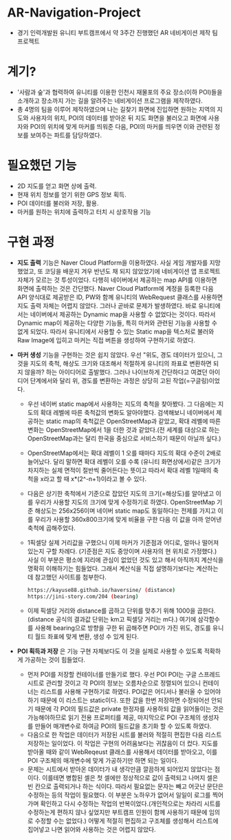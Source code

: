 # AR-Navigation-Project

- 경기 인력개발원 유니티 부트캠프에서 약 3주간 진행했던 AR 네비게이션 제작 팀 프로젝트

# 계기?

- '사람과 숲'과 협력하여 유니티를 이용한 인천시 재물포의 주요 장소(이하 POI)들을 소개하고 장소까지 가는 길을 알려주는 네비게이션 프로그램을 제작하였다.
- 총 4명의 팀을 이루어 제작하였으며 나는 길찾기 화면에 진입하면 원하는 지역의 지도와 사용자의 위치, POI의 데이터를 받아온 뒤 지도 화면을 불러오고 화면에 사용자와 POI의 위치에 맞게 마커를 띄워준 다음, POI의 마커를 띄우면 이와 관련된 정보를 보여주는 파트를 담당하였다.

# 필요했던 기능

- 2D 지도를 얻고 화면 상에 출력.
- 현재 위치 정보를 얻기 위한 GPS 정보 획득.
- POI 데이터를 불러와 저장, 활용.
- 마커를 원하는 위치에 출력하고 터치 시 상호작용 기능

# 구현 과정

- **지도 출력**
 기능은 Naver Cloud Platform을 이용하였다. 사실 게임 개발자를 지망했었고, 또 코딩을 배운지 겨우 반년도 채 되지 않았었기에 네비게이션 앱 프로젝트 자체가 모르는 것 투성이었다. 다행히 네이버에서 제공하는 map API를 이용하면 화면에 출력하는 것은 간단했다. Naver Cloud Platform에 계정을 등록한 다음 API 양식대로 제공받은 ID, PW와 함께 유니티의 WebRequest 클래스를 사용하면 지도 출력 자체는 어렵지 않았다.
 그러나 곧바로 문제가 발생하였다. 바로 유니티에서는 네이버에서 제공하는 Dynamic map을 사용할 수 없었다는 것이다. 따라서 Dynamic map이 제공하는 다양한 기능들, 특히 마커와 관련된 기능을 사용할 수 없게 되었다. 따라서 유니티에서 사용할 수 있는 Static map을 텍스처로 불러와 Raw Image에 입히고 마커는 직접 버튼을 생성하여 구현하기로 하였다.


- **마커 생성**
 기능을 구현하는 것은 쉽지 않았다. 우선 "위도, 경도 데이터가 있으니, 그것을 지도의 축척, 해상도 크기와 대조해서 적절하게 유니티의 좌표로 변환하면 되지 않을까? 하는 아이디어로 출발했다. 그러나 나이브하게 간단하다고 여겼던 아이디어 단계에서와 달리 위, 경도를 변환하는 과정은 상당히 고된 작업(=구글링)이었다.
  - 우선 네이버 static map에서 사용하는 지도의 축척을 찾아봤다. 그 다음에는 지도의 확대 레벨에 따른 축척값의 변화도 알아야했다. 검색해보니 네이버에서 제공하는 static map의 축척값은 OpenStreetMap과 같았고, 확대 레벨에 따른 변화는 OpenStreetMap에서 1을 더한 것과 같았다.(전 세계를 대상으로 하는 OpenStreetMap과는 달리 한국을 중심으로 서비스하기 때문이 아닐까 싶다.)
  - OpenStreetMap에서는 확대 레벨이 1 오를 때마다 지도의 확대 수준이 2배로 늘어났다. 달리 말하면 확대 레벨이 오를 수록 (유니티 화면상에서)같은 크기가 차지하는 실제 면적이 절반씩 줄어든다는 뜻이고 따라서 확대 레벨 1일때의 축척을 x라고 할 때 x*(2^-n+1)이라고 볼 수 있다.
  - 다음은 상기한 축척에서 기준으로 잡았던 지도의 크기(=해상도)를 알아냈고 이를 우리가 사용할 지도의 크기에 맞게 수정하기로 하였다. OpenStreetMap 기준 해상도는 256x256이며 네이버 static map도 동일하다는 전제를 가지고 이를 우리가 사용할 360x800크기에 맞게 비율을 구한 다음 이 값을 아까 얻어낸 축척에 곱해주었다.
  - 1픽셀당 실제 거리값을 구했으니 이제 마커가 기준점과 어디로, 얼마나 떨어져 있는지 구할 차례다. (기준점은 지도 중앙이며 사용자의 현 위치로 가정했다.) 사실 이 부분은 평소에 지리에 관심이 없었던 것도 있고 해서 아직까지 계산식을 명확히 이해하기는 힘들었다. 그래서 계산식을 직접 설명하기보다는 계산하는데 참고했던 사이트를 첨부한다.
    
    ```bash
    https://kayuse88.github.io/haversine/ (distance)
    https://jini-story.com/204 (bearing)
    ```
    
  - 이제 픽셀당 거리와 distance를 곱하고 단위를 맞추기 위해 1000을 곱한다.(distance 공식의 결과값 단위는 km고 픽셀당 거리는 m다.) 여기에 삼각함수를 사용해 bearing으로 방향을 구한 뒤 곱해주면 POI가 가진 위도, 경도를 유니티 월드 좌표에 맞게 변환, 생성 수 있게 된다.
 
    
- **POI 획득과 저장**
 은 기능 구현 자체보다도 이 것을 실제로 사용할 수 있도록 적확하게 가공하는 것이 힘들었다.
  - 먼저 POI를 저장할 컨테이너를 만들기로 했다. 우선 POI POI는 구글 스프레드 시트로 관리할 것이고 각 POI의 정보는 오름차순으로 정렬되어 있으니 컨테이너는 리스트를 사용해 구현하기로 하였다. POI값은 어디서나 불러올 수 있어야 하기 때문에 이 리스트는 static이다. 또한 값을 한번 저장하면 수정되어선 안되기 때문에 각 POI의 필드값은 private 한정자를 사용하되 값을 읽어들이는 것은 가능해야하므로 읽기 전용 프로퍼티를 제공, 마지막으로 POI 구조체의 생성자를 만들어 매개변수로 하여금 POI의 필드값을 초기화 할 수 있도록 하였다.
  - 다음으로 한 작업은 데이터가 저장된 시트를 불러와 적절히 편집한 다음 리스트 저장하는 일이었다. 이 작업은 구현의 어려움보다는 귀찮음이 더 컸다. 지도를 받아올 때와 같이 WebReqeust 클래스를 사용해서 데이터를 받아오고, 이를 POI 구조체의 매개변수에 맞게 가공하기만 하면 되는 일이다.
  -  문제는 시트에서 받아온 데이터가 내 생각만큼 깔끔하게 되어있지 않았다는 점이다. 이를테면 병합된 셀은 첫 셀에만 정상적으로 값이 출력되고 나머지 셀은 빈 칸으로 출력되거나 하는 식이다. 따라서 필요없는 문자는 빼고 어긋난 문단은 수정하는 등의 작업이 필요했다. 이 부분은 노하우가 없어서 일일이 로그를 찍어가며 확인하고 다시 수정하는 작업의 반복이었다.(개인적으로는 차라리 시트를 수정하는게 편하지 않나 싶었지만 부트캠프 인원이 함께 사용하기 때문에 임의로 수정할 수는 없었다.) 어떻게 적절히 편집하고 구조체를 생성해서 리스트에 집어넣고 나면 읽어와 사용하는 것은 어렵지 않았다.
